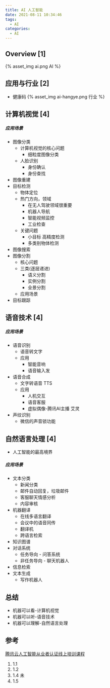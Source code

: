 ```yaml
---
title: AI 人工智能
date: 2021-08-11 10:34:46
tags:
  - AI
categories:
  - AI
---
```


<p></p>
<!-- more -->

## Overview [1]
{% asset_img  ai.png  AI %}

## 应用与行业 [2]
+ 健康码
{% asset_img  ai-hangye.png  行业 %}


 
## 计算机视觉 [4]
##### 应用场景
  + 图像分类
    - 计算机视觉的核心问题
      - 细粒度图像分类
    - 人脸识别
      - 身份确认
      - 身份查找
  + 图像重建
  + 目标检测
    - 物体定位
    - 热门方向，领域
      - 在无人驾驶领域很重要
      - 机器人导航
      - 智能视频监控
      - 工业检查 
    - 关键问题
      - 小目标 高精度检测
      - 多类别物体检测     
  + 图像搜索
  + 图像分割
    - 核心问题
    - 三类(逐层递进)
      - 语义分割
      - 实例分割
      - 全景分割
    - 应用场景  
  + 目标跟踪


## 语音技术 [4]
##### 应用场景
  + 语音识别
    - 语音转文字
    - 应用
      - 智能音响
      - 语音输入发
  + 语音合成 
    - 文字转语音 TTS
    - 应用
      - 人机交互
      - 语音客服
      - 虚拟偶像-腾讯AI主播 艾灵    
  + 声纹识别
    - 微信的声音锁功能

## 自然语言处理 [4]
+ 人工智能的最高境界

##### 应用场景  
  + 文本分类
    - 新闻分类  
    - 邮件自动回复，垃圾邮件
    - 客服聊天情感分析
    - 内容审核
  + 机器翻译
    - 在线多语言翻译
    - 会议中的语音同传
    - 翻译机
    - 跨语言检索
  + 知识图谱
  + 对话系统
    - 任务导向 - 问答系统
    - 非任务导向 - 聊天机器人
  + 信息检索
  + 文本生成
    - 写作机器人

## 总结
+ 机器可以看-计算机视觉 
+ 机器可以听-语音技术
+ 机器可以理解-自然语言处理

## 参考
[腾讯云人工智能从业者认证线上培训课程](https://cloud.tencent.com/edu/learning/course-3460-61199) 
1. 1.1  
2. 1.2 
3. 1.4 未
4. 1.5


